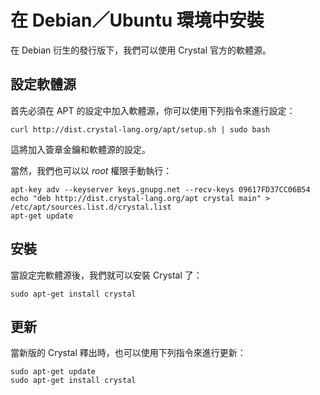 # 在 Debian／Ubuntu 環境中安裝

在 Debian 衍生的發行版下，我們可以使用 Crystal 官方的軟體源。

## 設定軟體源

首先必須在 APT 的設定中加入軟體源，你可以使用下列指令來進行設定：

```
curl http://dist.crystal-lang.org/apt/setup.sh | sudo bash  
```

這將加入簽章金鑰和軟體源的設定。

當然，我們也可以以 *root* 權限手動執行：

```
apt-key adv --keyserver keys.gnupg.net --recv-keys 09617FD37CC06B54
echo "deb http://dist.crystal-lang.org/apt crystal main" > /etc/apt/sources.list.d/crystal.list
apt-get update
```

## 安裝

當設定完軟體源後，我們就可以安裝 Crystal 了：

```
sudo apt-get install crystal
```

## 更新

當新版的 Crystal 釋出時，也可以使用下列指令來進行更新：

```
sudo apt-get update
sudo apt-get install crystal
```
